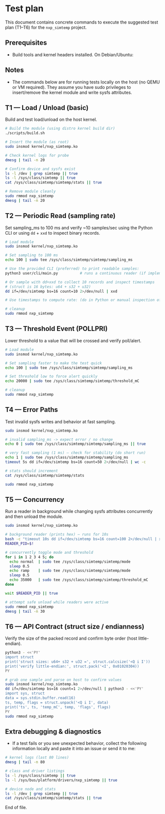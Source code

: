 # Test plan

This document contains concrete commands to execute the suggested test plan (T1–T6) for
the `nxp_simtemp` project. 

Prerequisites
-------------
- Build tools and kernel headers installed. On Debian/Ubuntu:

Notes
-----
- The commands below are for running tests locally on the host (no QEMU or
  VM required). They assume you have sudo privileges to insert/remove the
  kernel module and write sysfs attributes.

T1 — Load / Unload (basic)
---------------------------
Build and test load/unload on the host kernel.

```bash
# Build the module (using distro kernel build dir)
./scripts/build.sh

# Insert the module (as root)
sudo insmod kernel/nxp_simtemp.ko

# Check kernel logs for probe
dmesg | tail -n 20

# Confirm device and sysfs exist
ls -l /dev | grep simtemp || true
ls -l /sys/class/simtemp || true
cat /sys/class/simtemp/simtemp/stats || true

# Remove module cleanly
sudo rmmod nxp_simtemp
dmesg | tail -n 20
```

T2 — Periodic Read (sampling rate)
-----------------------------------
Set sampling_ms to 100 ms and verify ~10 samples/sec using the Python CLI or
using `dd` + `xxd` to inspect binary records.

```bash
# Load module
sudo insmod kernel/nxp_simtemp.ko

# Set sampling to 100 ms
echo 100 | sudo tee /sys/class/simtemp/simtemp/sampling_ms

# Use the provided CLI (preferred) to print readable samples:
python3 user/cli/main.py          # runs a continuous reader (if implemented)

# Or sample with dd+xxd to collect 10 records and inspect timestamps
# (struct is 16 bytes: u64 + s32 + u32)
dd if=/dev/simtemp bs=16 count=10 2>/dev/null | xxd

# Use timestamps to compute rate: (do in Python or manual inspection of ns differences)

# cleanup
sudo rmmod nxp_simtemp
```

T3 — Threshold Event (POLLPRI)
-------------------------------
Lower threshold to a value that will be crossed and verify poll/alert.

```bash
# Load module
sudo insmod kernel/nxp_simtemp.ko

# Set sampling faster to make the test quick
echo 100 | sudo tee /sys/class/simtemp/simtemp/sampling_ms

# Set threshold low to force alert quickly
echo 20000 | sudo tee /sys/class/simtemp/simtemp/threshold_mC

# cleanup
sudo rmmod nxp_simtemp
```

T4 — Error Paths
-----------------
Test invalid sysfs writes and behavior at fast sampling.

```bash
sudo insmod kernel/nxp_simtemp.ko

# invalid sampling_ms -> expect error / no change
echo 0 | sudo tee /sys/class/simtemp/simtemp/sampling_ms || true

# very fast sampling (1 ms) — check for stability (do short run)
echo 1 | sudo tee /sys/class/simtemp/simtemp/sampling_ms
timeout 5s dd if=/dev/simtemp bs=16 count=50 2>/dev/null | wc -c

# stats should increment
cat /sys/class/simtemp/simtemp/stats

sudo rmmod nxp_simtemp
```

T5 — Concurrency
-----------------
Run a reader in background while changing sysfs attributes concurrently and
then unload the module.

```bash
sudo insmod kernel/nxp_simtemp.ko

# background reader (prints hex) — runs for 10s
bash -c "timeout 10s dd if=/dev/simtemp bs=16 count=100 2>/dev/null | xxd" &
READER_PID=$!

# concurrently toggle mode and threshold
for i in 1 2 3 4 5; do
  echo normal  | sudo tee /sys/class/simtemp/simtemp/mode
  sleep 0.5
  echo ramp    | sudo tee /sys/class/simtemp/simtemp/mode
  sleep 0.5
  echo 35000   | sudo tee /sys/class/simtemp/simtemp/threshold_mC
done

wait $READER_PID || true

# attempt safe unload while readers were active
sudo rmmod nxp_simtemp
dmesg | tail -n 30
```

T6 — API Contract (struct size / endianness)
-------------------------------------------
Verify the size of the packed record and confirm byte order (host little-endian).

```bash
python3 - <<'PY'
import struct
print('struct sizes: u64+ s32 + u32 =', struct.calcsize('<Q i I'))
print('verify little-endian:', struct.pack('<I', 0x01020304))
PY

# grab one sample and parse on host to confirm values
sudo insmod kernel/nxp_simtemp.ko
dd if=/dev/simtemp bs=16 count=1 2>/dev/null | python3 - <<'PY'
import sys, struct
data = sys.stdin.buffer.read(16)
ts, temp, flags = struct.unpack('<Q i I', data)
print('ts', ts, 'temp_mC', temp, 'flags', flags)
PY
sudo rmmod nxp_simtemp
```


Extra debugging & diagnostics
-----------------------------
- If a test fails or you see unexpected behavior, collect the following
  information locally and paste it into an issue or send it to me:

```bash
# kernel logs (last 80 lines)
dmesg | tail -n 80

# class and driver listings
ls -l /sys/class/simtemp || true
ls -l /sys/bus/platform/drivers/nxp_simtemp || true

# device node and stats
ls -l /dev | grep simtemp || true
cat /sys/class/simtemp/simtemp/stats || true
```
End of file.
